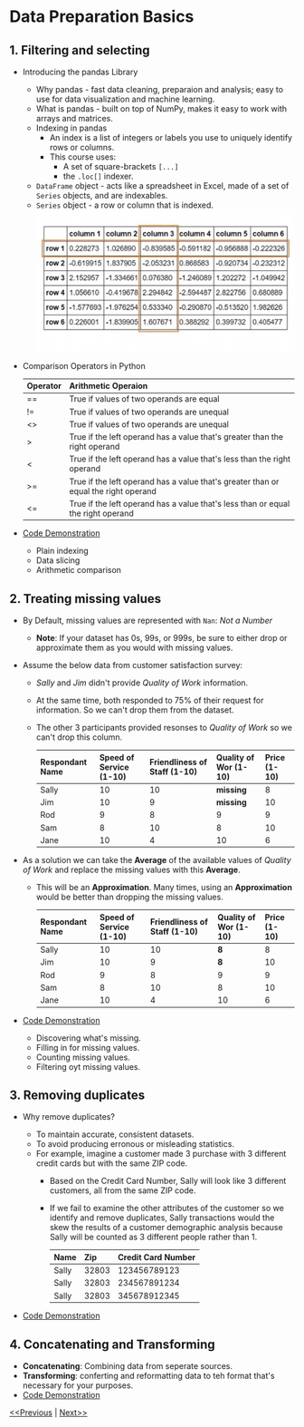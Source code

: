 # Data Preparation Basics
## 1. Filtering and selecting
* Introducing the pandas Library
    * Why pandas - fast data cleaning, preparaion and analysis; easy to use for data visualization and machine learning.
    * What is pandas - built on top of NumPy, makes it easy to work with arrays and matrices.
    * Indexing in pandas
        * An index is a list of integers or labels you use to uniquely identify rows or columns.
        * This course uses: 
            * A set of square-brackets `[...]`
            * the `.loc[]` indexer.
    * `DataFrame` object - acts like a spreadsheet in Excel, made of a set of `Series` objects, and are indexables.
    * `Series` object - a row or column that is indexed.
    ![pandas DataFrame](./resources/images/pandas%20DataFrame.jpg)
* Comparison Operators in Python

    Operator | Arithmetic Operaion
    ---------|--------------------
    == | True if values of two operands are equal
    != | True if values of two operands are unequal
    <> | True if values of two operands are unequal
    \> | True if the left operand has a value that's greater than the right operand
    < | True if the left operand has a value that's less than the right operand
    \>= | True if the left operand has a value that's greater than or equal the right operand
    <= | True if the left operand has a value that's less than or equal the right operand
* [Code Demonstration](./code/02-01.ipynb)
    * Plain indexing
    * Data slicing 
    * Arithmetic comparison

## 2. Treating missing values
* By Default, missing values are represented with `Nan`: _Not a Number_
    * **Note**: If your dataset has 0s, 99s, or 999s, be sure to either drop or approximate them as you would with missing values.

* Assume the below data from customer satisfaction survey:
    * _Sally_ and _Jim_ didn't provide _Quality of Work_ information.
    * At the same time, both responded to 75% of their request for information. So we can't drop them from the dataset.
    * The other 3 participants provided resonses to _Quality of Work_ so we can't drop this column.

        Respondant Name | Speed of Service (1-10) | Friendliness of Staff (1-10) | Quality of Wor (1-10) | Price (1-10)
        ----------------|-------------------------|------------------------------|-----------------------|-------------
        Sally | 10 | 10 | **missing** | 8
        Jim | 10 | 9 | **missing** | 10
        Rod | 9 | 8 | 9 | 9
        Sam | 8 | 10 | 8 | 10
        Jane | 10 | 4 | 10 | 6

* As a solution we can take the **Average** of the available values of _Quality of Work_ and replace the missing values with this **Average**.
    * This will be an **Approximation**. Many times, using an **Approximation** would be better than dropping the missing values.

        Respondant Name | Speed of Service (1-10) | Friendliness of Staff (1-10) | Quality of Wor (1-10) | Price (1-10)
        ----------------|-------------------------|------------------------------|-----------------------|-------------
        Sally | 10 | 10 | **8** | 8
        Jim | 10 | 9 | **8** | 10
        Rod | 9 | 8 | 9 | 9
        Sam | 8 | 10 | 8 | 10
        Jane | 10 | 4 | 10 | 6

* [Code Demonstration](./code/02-02.ipynb)
    * Discovering what's missing.
    * Filling in for missing values.
    * Counting missing values.
    * Filtering oyt missing values.
## 3. Removing duplicates
* Why remove duplicates?
    * To maintain accurate, consistent datasets.
    * To avoid producing erronous or misleading statistics.
    * For example, imagine a customer made 3 purchase with 3 different credit cards but with the same ZIP code.
        * Based on the Credit Card Number, Sally will look like 3 different customers, all  from the same ZIP code.
        * If we fail to examine the other attributes of the customer so we identify and remove duplicates, Sally transactions would the skew the results of a customer demographic analysis because Sally will be counted as 3 different people rather than 1.

            Name | Zip | Credit Card Number
            -----|-----|-------------------
            Sally | 32803 | 123456789123
            Sally | 32803 | 234567891234
            Sally | 32803 | 345678912345

* [Code Demonstration](./code/02-03.ipynb)

## 4. Concatenating and Transforming
* **Concatenating**: Combining data from seperate sources.
* **Transforming**: conferting and reformatting data to teh format that's necessary for your purposes.
* [Code Demonstration](./code/02-04.ipynb)

[<<Previous](../unit01-Introduction%20to%20the%20data%20professions/README.md) | [Next>>]()